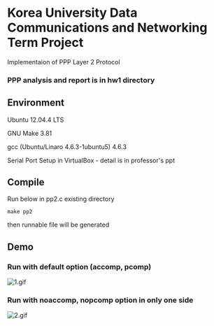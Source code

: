 # Korea University Data Communications and Networking Term Project
Implementaion of PPP Layer 2 Protocol

### PPP analysis and report is in hw1 directory

## Environment
Ubuntu 12.04.4 LTS

GNU Make 3.81

gcc (Ubuntu/Linaro 4.6.3-1ubuntu5) 4.6.3

Serial Port Setup in VirtualBox - detail is in professor's ppt

## Compile
Run below in pp2.c existing directory
```
make pp2
```
then runnable file will be generated

## Demo
### Run with default option (accomp, pcomp)

![1.gif](https://github.com/Noverish/KU_DCN_2016_Fall/blob/master/1.gif?raw=true)

### Run with noaccomp, nopcomp option in only one side

![2.gif](https://github.com/Noverish/KU_DCN_2016_Fall/blob/master/2.gif?raw=true)
